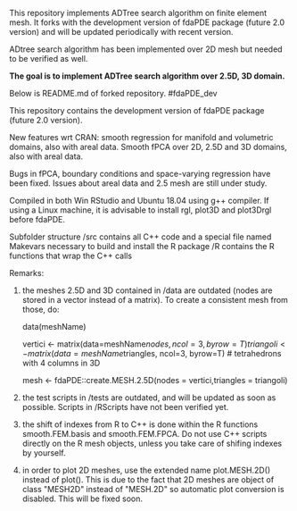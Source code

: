 This repository implements ADTree search algorithm on finite element mesh.
It forks with the development version of fdaPDE package (future 2.0 version) and will be updated periodically with recent version.

ADtree search algorithm has been implemented over 2D mesh but needed to be verified as well.

**The goal is to implement ADTree search algorithm over 2.5D, 3D domain.**

Below is README.md of forked repository.
#fdaPDE_dev

This repository contains the development version of fdaPDE package (future 2.0 version).

New features wrt CRAN: smooth regression for manifold and volumetric domains, also with areal data. Smooth fPCA over 2D, 2.5D and 3D domains, also with areal data.

Bugs in fPCA, boundary conditions and space-varying regression have been fixed. Issues about areal data and 2.5 mesh are still under study.

Compiled in both Win RStudio and Ubuntu 18.04 using g++ compiler. If using a Linux machine, it is advisable to install rgl, plot3D and plot3Drgl before fdaPDE.

Subfolder structure
/src contains all C++ code and a special file named Makevars necessary to build and install the R package
/R contains the R functions that wrap the C++ calls

Remarks:

1) the meshes 2.5D and 3D contained in /data are outdated (nodes are stored in a vector instead of a matrix). To create a consistent mesh    from those, do:

   data(meshName)

   vertici <- matrix(data=meshName$nodes,ncol=3,byrow=T)
   triangoli <- matrix(data=meshName$triangles, ncol=3, byrow=T) # tetrahedrons with 4 columns in 3D

   mesh <- fdaPDE::create.MESH.2.5D(nodes = vertici,triangles = triangoli)
   
2) the test scripts in /tests are outdated, and will be updated as soon as possible. Scripts in /RScripts have not been verified yet.

3) the shift of indexes from R to C++ is done within the R functions smooth.FEM.basis and smooth.FEM.FPCA. Do not use C++ scripts directly on the R mesh objects, unless you take care of shifing indexes by yourself.

4) in order to plot 2D meshes, use the extended name plot.MESH.2D() instead of plot(). This is due to the fact that 2D meshes are object of class "MESH2D" instead of "MESH.2D" so automatic plot conversion is disabled. This will be fixed soon. 
